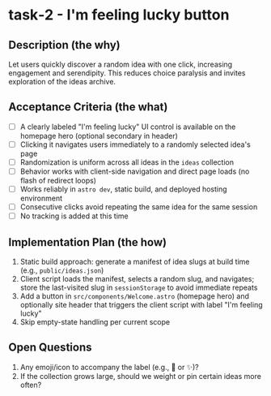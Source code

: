 # task‑2 - I'm feeling lucky button

## Description (the why)

Let users quickly discover a random idea with one click, increasing engagement and serendipity. This reduces choice paralysis and invites exploration of the ideas archive.

## Acceptance Criteria (the what)

- [ ] A clearly labeled "I'm feeling lucky" UI control is available on the homepage hero (optional secondary in header)
- [ ] Clicking it navigates users immediately to a randomly selected idea's page
- [ ] Randomization is uniform across all ideas in the `ideas` collection
- [ ] Behavior works with client-side navigation and direct page loads (no flash of redirect loops)
- [ ] Works reliably in `astro dev`, static build, and deployed hosting environment
- [ ] Consecutive clicks avoid repeating the same idea for the same session
- [ ] No tracking is added at this time

## Implementation Plan (the how)

1. Static build approach: generate a manifest of idea slugs at build time (e.g., `public/ideas.json`)
2. Client script loads the manifest, selects a random slug, and navigates; store the last-visited slug in `sessionStorage` to avoid immediate repeats
3. Add a button in `src/components/Welcome.astro` (homepage hero) and optionally site header that triggers the client script with label "I'm feeling lucky"
4. Skip empty-state handling per current scope

## Open Questions

1. Any emoji/icon to accompany the label (e.g., 🎲 or ✨)?
3. If the collection grows large, should we weight or pin certain ideas more often?
